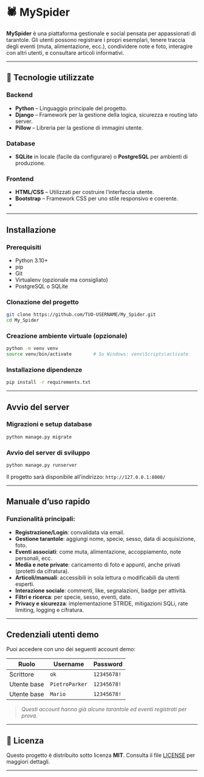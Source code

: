 # 🕷 MySpider

**MySpider** è una piattaforma gestionale e social pensata per appassionati di tarantole.
Gli utenti possono registrare i propri esemplari, tenere traccia degli eventi (muta, alimentazione, ecc.), condividere note e foto, interagire con altri utenti, e consultare articoli informativi.

---
## 🧪 Tecnologie utilizzate

### Backend
- **Python** – Linguaggio principale del progetto.
- **Django** – Framework per la gestione della logica, sicurezza e routing lato server.
- **Pillow** – Libreria per la gestione di immagini utente.

### Database
- **SQLite** in locale (facile da configurare) o **PostgreSQL** per ambienti di produzione.

### Frontend
- **HTML/CSS** – Utilizzati per costruire l’interfaccia utente.
- **Bootstrap** – Framework CSS per uno stile responsivo e coerente.
- 
---

## Installazione

### Prerequisiti

* Python 3.10+
* pip
* Git
* Virtualenv (opzionale ma consigliato)
* PostgreSQL o SQLite

### Clonazione del progetto

```bash
git clone https://github.com/TUO-USERNAME/My_Spider.git
cd My_Spider
```

### Creazione ambiente virtuale (opzionale)

```bash
python -m venv venv
source venv/bin/activate        # Su Windows: venv\Scripts\activate
```

### Installazione dipendenze

```bash
pip install -r requirements.txt
```

---

## Avvio del server

### Migrazioni e setup database

```bash
python manage.py migrate
```

### Avvio del server di sviluppo

```bash
python manage.py runserver
```

Il progetto sarà disponibile all’indirizzo:
`http://127.0.0.1:8000/`

---

## Manuale d’uso rapido

### Funzionalità principali:

*    **Registrazione/Login**: convalidata via email.
*    **Gestione tarantole**: aggiungi nome, specie, sesso, data di acquisizione, foto.
*    **Eventi associati**: come muta, alimentazione, accoppiamento, note personali, ecc.
*    **Media e note private**: caricamento di foto e appunti, anche privati (protetti da cifratura).
*    **Articoli/manuali**: accessibili in sola lettura o modificabili da utenti esperti.
*    **Interazione sociale**: commenti, like, segnalazioni, badge per attività.
*    **Filtri e ricerca**: per specie, sesso, eventi, date.
*    **Privacy e sicurezza**: implementazione STRIDE, mitigazioni SQLi, rate limiting, logging e cifratura.

---

##   Credenziali utenti demo

Puoi accedere con uno dei seguenti account demo:

| Ruolo       | Username       | Password   |
| ----------- | -------------- | ---------- |
| Scrittore   | `ok`           | `12345678!`|
| Utente base | `PietroParker` | `12345678!`|
| Utente base | `Mario`        | `12345678!`|


>   *Questi account hanno già alcune tarantole ed eventi registrati per prova.*

---

## 📄 Licenza

Questo progetto è distribuito sotto licenza **MIT**.
Consulta il file [LICENSE](./LICENSE) per maggiori dettagli.

---

